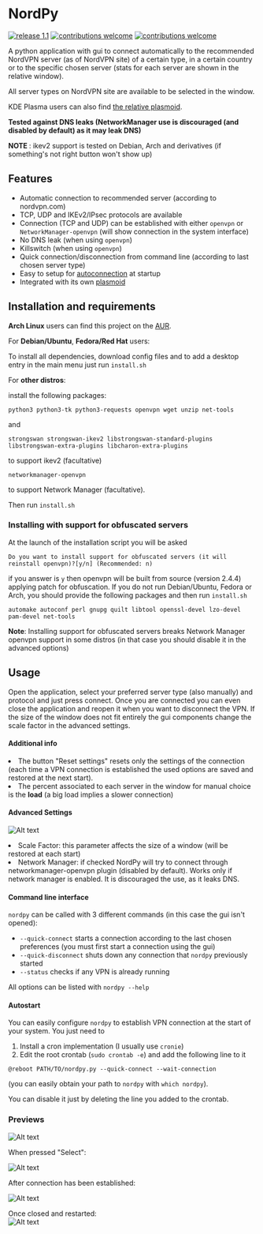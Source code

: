 # NordPy

[![release 1.1](https://img.shields.io/github/tag/morpheusthewhite/nordpy.svg?style=flat)](https://github.com/morpheusthewhite/NordPy/releases/tag/1.1)
[![contributions welcome](https://img.shields.io/badge/contributions-welcome-brightgreen.svg?style=flat)](https://github.com/morpheusthewhite/NordPy/issues)
[![contributions welcome](https://img.shields.io/github/license/morpheusthewhite/nordpy.svg?style=flat)](https://github.com/morpheusthewhite/NordPy/blob/master/LICENSE)

A python application with gui to connect automatically to the recommended NordVPN server (as of NordVPN site) of a certain type, in a certain country or to the specific chosen server (stats for each server are shown in the relative window).

All server types on NordVPN site are available to be selected in the window.

KDE Plasma users can also find [the relative plasmoid](https://github.com/morpheusthewhite/nordpy-plasmoid).

<b>Tested against DNS leaks (NetworkManager use is discouraged (and disabled by default) as it may leak DNS)</b>

<b> NOTE </b>: ikev2 support is tested on Debian, Arch and derivatives (if something's not right button won't show up)

## Features

- Automatic connection to recommended server (according to nordvpn.com)
- TCP, UDP and IKEv2/IPsec protocols are available
- Connection (TCP and UDP) can be established with either `openvpn` or `NetworkManager-openvpn` (will show connection in the system interface)
- No DNS leak (when using `openvpn`)
- Killswitch (when using `openvpn`)
- Quick connection/disconnection from command line (according to last chosen server type)
- Easy to setup for [autoconnection](#autostart) at startup
- Integrated with its own [plasmoid](https://github.com/morpheusthewhite/nordpy-plasmoid)

## Installation and requirements

<b>Arch Linux</b> users can find this project on the [AUR](https://aur.archlinux.org/packages/nordpy/).

For <b>Debian/Ubuntu</b>, <b>Fedora/Red Hat</b> users:

To install all dependencies, download config files and to add a desktop entry in the main menu just run `install.sh`

For <b>other distros</b>:

install the following packages:

```
python3 python3-tk python3-requests openvpn wget unzip net-tools
```
and
```
strongswan strongswan-ikev2 libstrongswan-standard-plugins libstrongswan-extra-plugins libcharon-extra-plugins
```
to support ikev2 (facultative)
```
networkmanager-openvpn
```
to support Network Manager (facultative).

Then run `install.sh`

### Installing with support for obfuscated servers

At the launch of the installation script you will be asked

```
Do you want to install support for obfuscated servers (it will reinstall openvpn)?[y/n] (Recommended: n)
```

if you answer is `y` then openvpn will be built from source (version 2.4.4) applying patch for obfuscation. If you do not run Debian/Ubuntu, Fedora or Arch, you should provide the following packages and then run `install.sh`

```
automake autoconf perl gnupg quilt libtool openssl-devel lzo-devel pam-devel net-tools
```

<b>Note</b>: Installing support for obfuscated servers breaks Network Manager openvpn support in some distros (in that case you should disable it in the advanced options)

## Usage
Open the application, select your preferred server type (also manually) and protocol and just press connect. Once you are connected you can even close the application and reopen it when you want to disconnect the VPN.
If the size of the window does not fit entirely the gui components change the scale factor in the advanced settings.

#### Additional info
<li> The button "Reset settings" resets only the settings of the connection (each time a VPN connection is established the used options are saved and restored at the next start). </li>
<li> The percent associated to each server in the window for manual choice is the <b>load</b> (a big load implies a slower connection)</li>

#### Advanced Settings

![Alt text](media/screenshots/screen05.png?raw=true "Preview")

<li> Scale Factor: this parameter affects the size of a window (will be restored at each start)</li>
<li> Network Manager: if checked NordPy will try to connect through networkmanager-openvpn plugin (disabled by default). Works only if network manager is enabled. It is discouraged the use, as it leaks DNS.</li>


#### Command line interface
`nordpy` can be called with 3 different commands (in this case the gui isn't opened):
- `--quick-connect` starts a connection according to the last chosen preferences (you must first start a connection using the gui)
- `--quick-disconnect` shuts down any connection that `nordpy` previously started 
- `--status` checks if any VPN is already running 

All options can be listed with `nordpy --help`

#### Autostart
You can easily configure `nordpy` to establish VPN connection at the start of your system. You just need to 
1. Install a cron implementation (I usually use `cronie`)
2. Edit the root crontab (`sudo crontab -e`) and add the following line to it

```
@reboot PATH/TO/nordpy.py --quick-connect --wait-connection
```

(you can easily obtain your path to `nordpy` with `which nordpy`).

You can disable it just by deleting the line you added to the crontab.

### Previews
![Alt text](media/screenshots/screen01.png?raw=true "Preview")  

When pressed "Select":

![Alt text](media/screenshots/screen03.png?raw=true "Preview")

After connection has been established:

![Alt text](media/screenshots/screen02.png?raw=true "Preview")

Once closed and restarted:  
![Alt text](media/screenshots/screen04.png?raw=true "Preview")

